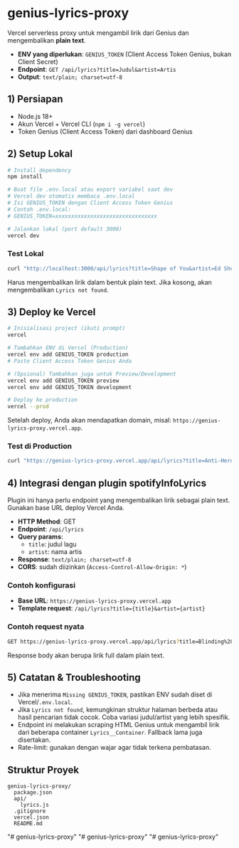 # genius-lyrics-proxy

Vercel serverless proxy untuk mengambil lirik dari Genius dan mengembalikan **plain text**.

- **ENV yang diperlukan**: `GENIUS_TOKEN` (Client Access Token Genius, bukan Client Secret)
- **Endpoint**: `GET /api/lyrics?title=Judul&artist=Artis`
- **Output**: `text/plain; charset=utf-8`

## 1) Persiapan
- Node.js 18+
- Akun Vercel + Vercel CLI (`npm i -g vercel`)
- Token Genius (Client Access Token) dari dashboard Genius

## 2) Setup Lokal
```bash
# Install dependency
npm install

# Buat file .env.local atau export variabel saat dev
# Vercel dev otomatis membaca .env.local
# Isi GENIUS_TOKEN dengan Client Access Token Genius
# Contoh .env.local:
# GENIUS_TOKEN=xxxxxxxxxxxxxxxxxxxxxxxxxxxxxxxx

# Jalankan lokal (port default 3000)
vercel dev
```

### Test Lokal
```bash
curl "http://localhost:3000/api/lyrics?title=Shape of You&artist=Ed Sheeran" -H "Accept: text/plain"
```
Harus mengembalikan lirik dalam bentuk plain text. Jika kosong, akan mengembalikan `Lyrics not found`.

## 3) Deploy ke Vercel
```bash
# Inisialisasi project (ikuti prompt)
vercel

# Tambahkan ENV di Vercel (Production)
vercel env add GENIUS_TOKEN production
# Paste Client Access Token Genius Anda

# (Opsional) Tambahkan juga untuk Preview/Development
vercel env add GENIUS_TOKEN preview
vercel env add GENIUS_TOKEN development

# Deploy ke production
vercel --prod
```
Setelah deploy, Anda akan mendapatkan domain, misal: `https://genius-lyrics-proxy.vercel.app`.

### Test di Production
```bash
curl "https://genius-lyrics-proxy.vercel.app/api/lyrics?title=Anti-Hero&artist=Taylor Swift" -H "Accept: text/plain"
```

## 4) Integrasi dengan plugin spotifyInfoLyrics
Plugin ini hanya perlu endpoint yang mengembalikan lirik sebagai plain text. Gunakan base URL deploy Vercel Anda.

- **HTTP Method**: GET
- **Endpoint**: `/api/lyrics`
- **Query params**:
  - `title`: judul lagu
  - `artist`: nama artis
- **Response**: `text/plain; charset=utf-8`
- **CORS**: sudah diizinkan (`Access-Control-Allow-Origin: *`)

### Contoh konfigurasi
- **Base URL**: `https://genius-lyrics-proxy.vercel.app`
- **Template request**: `/api/lyrics?title={title}&artist={artist}`

### Contoh request nyata
```bash
GET https://genius-lyrics-proxy.vercel.app/api/lyrics?title=Blinding%20Lights&artist=The%20Weeknd
```
Response body akan berupa lirik full dalam plain text.

## 5) Catatan & Troubleshooting
- Jika menerima `Missing GENIUS_TOKEN`, pastikan ENV sudah diset di Vercel/`.env.local`.
- Jika `Lyrics not found`, kemungkinan struktur halaman berbeda atau hasil pencarian tidak cocok. Coba variasi judul/artist yang lebih spesifik.
- Endpoint ini melakukan scraping HTML Genius untuk mengambil lirik dari beberapa container `Lyrics__Container`. Fallback lama juga disertakan.
- Rate-limit: gunakan dengan wajar agar tidak terkena pembatasan.

## Struktur Proyek
```
genius-lyrics-proxy/
  package.json
  api/
    lyrics.js
  .gitignore
  vercel.json
  README.md
```
"# genius-lyrics-proxy" 
"# genius-lyrics-proxy" 
"# genius-lyrics-proxy" 
